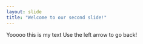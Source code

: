 ```yaml
---
layout: slide
title: "Welcome to our second slide!"
---
```

Yooooo this is my text
Use the left arrow to go back!
